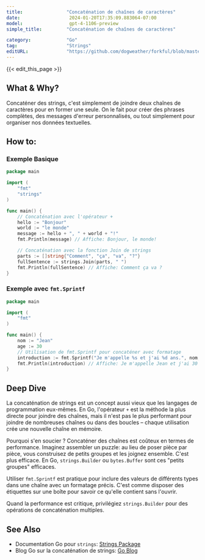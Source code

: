 ```yaml
---
title:                "Concaténation de chaînes de caractères"
date:                  2024-01-20T17:35:09.883064-07:00
model:                 gpt-4-1106-preview
simple_title:         "Concaténation de chaînes de caractères"

category:             "Go"
tag:                  "Strings"
editURL:              "https://github.com/dogweather/forkful/blob/master/content/fr/go/concatenating-strings.md"
---
```


{{< edit_this_page >}}

## What & Why?
Concaténer des strings, c'est simplement de joindre deux chaînes de caractères pour en former une seule. On le fait pour créer des phrases complètes, des messages d'erreur personnalisés, ou tout simplement pour organiser nos données textuelles.

## How to:
### Exemple Basique
```Go
package main

import (
	"fmt"
	"strings"
)

func main() {
	// Concaténation avec l'opérateur +
	hello := "Bonjour"
	world := "le monde"
	message := hello + ", " + world + "!"
	fmt.Println(message) // Affiche: Bonjour, le monde!

	// Concaténation avec la fonction Join de strings
	parts := []string{"Comment", "ça", "va", "?"}
	fullSentence := strings.Join(parts, " ")
	fmt.Println(fullSentence) // Affiche: Comment ça va ?
}
```

### Exemple avec `fmt.Sprintf`
```Go
package main

import (
	"fmt"
)

func main() {
	nom := "Jean"
	age := 30
	// Utilisation de fmt.Sprintf pour concaténer avec formatage
	introduction := fmt.Sprintf("Je m'appelle %s et j'ai %d ans.", nom, age)
	fmt.Println(introduction) // Affiche: Je m'appelle Jean et j'ai 30 ans.
}
```

## Deep Dive
La concaténation de strings est un concept aussi vieux que les langages de programmation eux-mêmes. En Go, l'opérateur `+` est la méthode la plus directe pour joindre des chaînes, mais il n'est pas le plus performant pour joindre de nombreuses chaînes ou dans des boucles – chaque utilisation crée une nouvelle chaîne en mémoire.

Pourquoi s'en soucier ? Concaténer des chaînes est coûteux en termes de performance. Imaginez assembler un puzzle: au lieu de poser pièce par pièce, vous construisez de petits groupes et les joignez ensemble. C'est plus efficace. En Go, `strings.Builder` ou `bytes.Buffer` sont ces "petits groupes" efficaces.

Utiliser `fmt.Sprintf` est pratique pour inclure des valeurs de différents types dans une chaîne avec un formatage précis. C'est comme disposer des étiquettes sur une boîte pour savoir ce qu'elle contient sans l'ouvrir.

Quand la performance est critique, privilégiez `strings.Builder` pour des opérations de concaténation multiples.

## See Also
- Documentation Go pour `strings`: [Strings Package](https://pkg.go.dev/strings)
- Blog Go sur la concaténation de strings: [Go Blog](https://blog.golang.org/strings)
